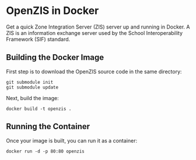 # OpenZIS in Docker

Get a quick Zone Integration Server (ZIS) server up and running in Docker. A ZIS is an information exchange server used by the School Interoperability Framework (SIF) standard.

## Building the Docker Image

First step is to download the OpenZIS source code in the same directory:

```
git submodule init
git submodule update
```

Next, build the image:

```
docker build -t openzis .
```

## Running the Container

Once your image is built, you can run it as a container:

```
docker run -d -p 80:80 openzis
```
